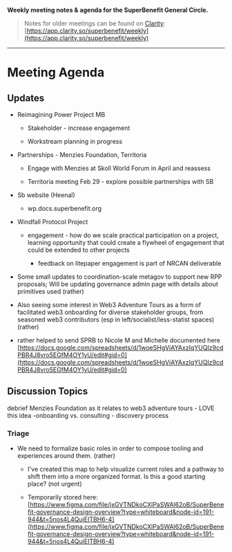 
**Weekly meeting notes & agenda for the SuperBenefit General Circle.**

> Notes for older meetings can be found on [Clarity](https://app.clarity.so/superbenefit/docs/7b03af88-ecdf-4858-8eb8-c0b8d35988f7):
> [https://app.clarity.so/superbenefit/weekly](https://app.clarity.so/superbenefit/weekly)

---

# Meeting Agenda

## Updates

- Reimagining Power Project MB

  - Stakeholder - increase engagement 

  - Workstream planning in progress

- Partnerships - Menzies Foundation, Territoria 

  - Engage with Menzies at Skoll World Forum in April and reassess

  - Territoria meeting Feb 29 - explore possible partnerships with SB

- Sb website (Heenal)

  - wp.docs.superbenefit.org

- Windfall Protocol Project

  - engagement - how do we scale practical participation on a project, learning opportunity that could create a flywheel of engagement that could be extended to other projects

    - feedback on litepaper engagement is part of NRCAN deliverable 

- Some small updates to coordination-scale metagov to support new RPP proposals; Will be updating governance admin page with details about primitives used (rather)

- Also seeing some interest in Web3 Adventure Tours as a form of facilitated web3 onboarding for diverse stakeholder groups, from seasoned web3 contributors (esp in left/socialist/less-statist spaces) (rather)

- rather helped to send SPRB to Nicole M and Michelle documented here [https://docs.google.com/spreadsheets/d/1woeSHgViAYAxzIqYUQIz9cdPBR4J8vro5EGfM4OY1yU/edit#gid=0](https://docs.google.com/spreadsheets/d/1woeSHgViAYAxzIqYUQIz9cdPBR4J8vro5EGfM4OY1yU/edit#gid=0) 

## Discussion Topics

debrief Menzies Foundation as it relates to web3 adventure tours - LOVE this idea -onboarding vs. consulting - discovery process

### Triage

- We need to formalize basic roles in order to compose tooling and experiences around them. (rather)

  - I've created this map to help visualize current roles and a pathway to shift them into a more organized format. Is this a good starting place? (not urgent)

  - Temporarily stored here: [https://www.figma.com/file/jxGVTNDkoCXlPaSWAl62oB/SuperBenefit-governance-design-overview?type=whiteboard&node-id=191-944&t=5nos4L4QujEITBH6-4](https://www.figma.com/file/jxGVTNDkoCXlPaSWAl62oB/SuperBenefit-governance-design-overview?type=whiteboard&node-id=191-944&t=5nos4L4QujEITBH6-4)

[](https://cdn.charmverse.io/user-content/215aa41f-717d-493c-a04b-09eaa7ea95fa/1659a866-c2f2-4446-8da8-a873cc2928bf/sb-roles-draft.png)
